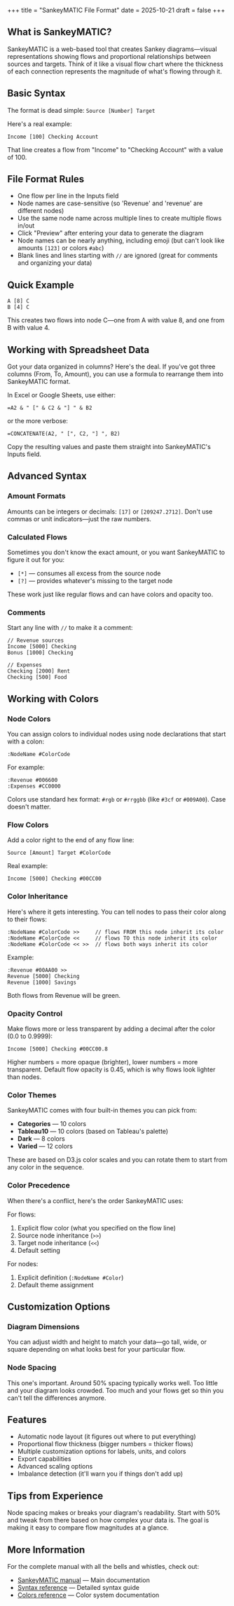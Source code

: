 +++
title = "SankeyMATIC File Format"
date = 2025-10-21
draft = false
+++

## What is SankeyMATIC?

SankeyMATIC is a web-based tool that creates Sankey diagrams—visual representations
showing flows and proportional relationships between sources and targets. Think of
it like a visual flow chart where the thickness of each connection represents the
magnitude of what's flowing through it.

## Basic Syntax

The format is dead simple: `Source [Number] Target`

Here's a real example:

```text
Income [100] Checking Account
```

That line creates a flow from "Income" to "Checking Account" with a value of 100.

## File Format Rules

- One flow per line in the Inputs field
- Node names are case-sensitive (so 'Revenue' and 'revenue' are different nodes)
- Use the same node name across multiple lines to create multiple flows in/out
- Click "Preview" after entering your data to generate the diagram
- Node names can be nearly anything, including emoji (but can't look like amounts `[123]` or colors `#abc`)
- Blank lines and lines starting with `//` are ignored (great for comments and organizing your data)

## Quick Example

```text
A [8] C
B [4] C
```

This creates two flows into node C—one from A with value 8, and one from B with value 4.

## Working with Spreadsheet Data

Got your data organized in columns? Here's the deal. If you've got three columns
(From, To, Amount), you can use a formula to rearrange them into SankeyMATIC format.

In Excel or Google Sheets, use either:

```text
=A2 & " [" & C2 & "] " & B2
```

or the more verbose:

```text
=CONCATENATE(A2, " [", C2, "] ", B2)
```

Copy the resulting values and paste them straight into SankeyMATIC's Inputs field.

## Advanced Syntax

### Amount Formats

Amounts can be integers or decimals: `[17]` or `[209247.2712]`. Don't use commas
or unit indicators—just the raw numbers.

### Calculated Flows

Sometimes you don't know the exact amount, or you want SankeyMATIC to figure it out
for you:

- `[*]` — consumes all excess from the source node
- `[?]` — provides whatever's missing to the target node

These work just like regular flows and can have colors and opacity too.

### Comments

Start any line with `//` to make it a comment:

```text
// Revenue sources
Income [5000] Checking
Bonus [1000] Checking

// Expenses
Checking [2000] Rent
Checking [500] Food
```

## Working with Colors

### Node Colors

You can assign colors to individual nodes using node declarations that start with a colon:

```text
:NodeName #ColorCode
```

For example:

```text
:Revenue #006600
:Expenses #CC0000
```

Colors use standard hex format: `#rgb` or `#rrggbb` (like `#3cf` or `#009A00`).
Case doesn't matter.

### Flow Colors

Add a color right to the end of any flow line:

```text
Source [Amount] Target #ColorCode
```

Real example:

```text
Income [5000] Checking #00CC00
```

### Color Inheritance

Here's where it gets interesting. You can tell nodes to pass their color along to
their flows:

```text
:NodeName #ColorCode >>     // flows FROM this node inherit its color
:NodeName #ColorCode <<     // flows TO this node inherit its color
:NodeName #ColorCode << >>  // flows both ways inherit its color
```

Example:

```text
:Revenue #00AA00 >>
Revenue [5000] Checking
Revenue [1000] Savings
```

Both flows from Revenue will be green.

### Opacity Control

Make flows more or less transparent by adding a decimal after the color (0.0 to 0.9999):

```text
Income [5000] Checking #00CC00.8
```

Higher numbers = more opaque (brighter), lower numbers = more transparent. Default
flow opacity is 0.45, which is why flows look lighter than nodes.

### Color Themes

SankeyMATIC comes with four built-in themes you can pick from:

- **Categories** — 10 colors
- **Tableau10** — 10 colors (based on Tableau's palette)
- **Dark** — 8 colors
- **Varied** — 12 colors

These are based on D3.js color scales and you can rotate them to start from any
color in the sequence.

### Color Precedence

When there's a conflict, here's the order SankeyMATIC uses:

For flows:

1. Explicit flow color (what you specified on the flow line)
2. Source node inheritance (`>>`)
3. Target node inheritance (`<<`)
4. Default setting

For nodes:

1. Explicit definition (`:NodeName #Color`)
2. Default theme assignment

## Customization Options

### Diagram Dimensions

You can adjust width and height to match your data—go tall, wide, or square depending
on what looks best for your particular flow.

### Node Spacing

This one's important. Around 50% spacing typically works well. Too little and your
diagram looks crowded. Too much and your flows get so thin you can't tell the
differences anymore.

## Features

- Automatic node layout (it figures out where to put everything)
- Proportional flow thickness (bigger numbers = thicker flows)
- Multiple customization options for labels, units, and colors
- Export capabilities
- Advanced scaling options
- Imbalance detection (it'll warn you if things don't add up)

## Tips from Experience

Node spacing makes or breaks your diagram's readability. Start with 50% and tweak
from there based on how complex your data is. The goal is making it easy to compare
flow magnitudes at a glance.

## More Information

For the complete manual with all the bells and whistles, check out:

- [SankeyMATIC manual](https://sankeymatic.com/manual/) — Main documentation
- [Syntax reference](https://sankeymatic.com/manual/syntax.html) — Detailed syntax guide
- [Colors reference](https://sankeymatic.com/manual/colors.html) — Color system documentation
